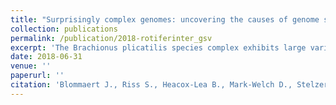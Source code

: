 ```yaml
---
title: "Surprisingly complex genomes: uncovering the causes of genome size variation in a cryptic species complex via comparative genomics"
collection: publications
permalink: /publication/2018-rotiferinter_gsv
excerpt: 'The Brachionus plicatilis species complex exhibits large variations in nuclear DNA content, suggestive of ploidy-level changes. This should be submitted in the next few weeks, draft available on request'
date: 2018-06-31
venue: ''
paperurl: ''
citation: 'Blommaert J., Riss S., Heacox-Lea B., Mark-Welch D., Stelzer CP. (in prep). &quot;Genome size variation in a species complex: the interplay of polyploidy, selfish DNA, and speciation.&quot; <i>in prep</i>'
---
```

